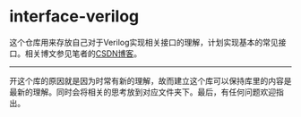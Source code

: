 # interface-verilog
这个仓库用来存放自己对于Verilog实现相关接口的理解，计划实现基本的常见接口。相关博文参见笔者的[CSDN博客](https://blog.csdn.net/qq_41467882)。

-----------

开这个库的原因就是因为时常有新的理解，故而建立这个库可以保持库里的内容是最新的理解。同时会将相关的思考放到对应文件夹下。最后，有任何问题欢迎指出。
